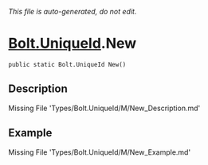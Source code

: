 *This file is auto-generated, do not edit.*

# [Bolt.UniqueId](Types/Bolt.UniqueId.md).New
`public static Bolt.UniqueId New()`
## Description
Missing File 'Types/Bolt.UniqueId/M/New_Description.md'
## Example
Missing File 'Types/Bolt.UniqueId/M/New_Example.md'
